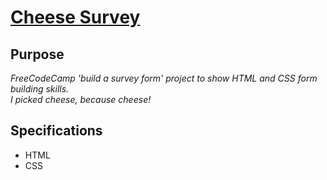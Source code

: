 # [Cheese Survey](https://radar3759.github.io/cheese-survey/)

## Purpose
*FreeCodeCamp 'build a survey form' project to show HTML and CSS form building skills.<br> I picked cheese, because cheese!*

## Specifications
- HTML
- CSS


